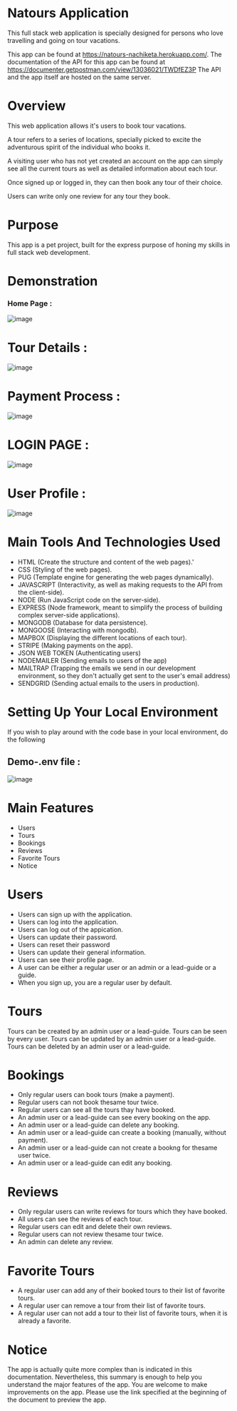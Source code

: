 # Natours Application
This full stack web application is specially designed for persons who love travelling and going on tour vacations.

This app can be found at https://natours-nachiketa.herokuapp.com/. The documentation of the API for this app can be found at https://documenter.getpostman.com/view/13036021/TWDfEZ3P The API and the app itself are hosted on the same server.

# Overview
This web application allows it's users to book tour vacations.

A tour refers to a series of locations, specially picked to excite the adventurous spirit of the individual who books it.

A visiting user who has not yet created an account on the app can simply see all the current tours as well as detailed information about each tour.

Once signed up or logged in, they can then book any tour of their choice.

Users can write only one review for any tour they book.

# Purpose

This app is a pet project, built for the express purpose of honing my skills in full stack web development.

# Demonstration

### Home Page :

![image](https://user-images.githubusercontent.com/90470819/204080312-55bb9921-5b81-4c6c-bc06-1a39203a8f1b.png)

# Tour Details :

![image](https://user-images.githubusercontent.com/90470819/204080326-9a6449c4-55c7-4190-89f9-5f3edc2a7b81.png)

# Payment Process :

![image](https://user-images.githubusercontent.com/90470819/204080360-b46e0bf3-dc0c-4b6e-85c0-2f2a84de44cb.png)

# LOGIN PAGE :

![image](https://user-images.githubusercontent.com/90470819/204080375-7d8b8fb6-b7d4-41a0-8fd0-15c67dacf0c3.png)

# User Profile :

![image](https://user-images.githubusercontent.com/90470819/204080396-10c20593-5d10-4c3a-83ea-23cd1d44b1c0.png)

# Main Tools And Technologies Used
- HTML (Create the structure and content of the web pages).'
- CSS (Styling of the web pages).
- PUG (Template engine for generating the web pages dynamically).
- JAVASCRIPT (Interactivity, as well as making requests to the API from the client-side).
- NODE (Run JavaScript code on the server-side).
- EXPRESS (Node framework, meant to simplify the process of building complex server-side applications).
- MONGODB (Database for data persistence).
- MONGOOSE (Interacting with mongodb).
- MAPBOX (Displaying the different locations of each tour).
- STRIPE (Making payments on the app).
- JSON WEB TOKEN (Authenticating users)
- NODEMAILER (Sending emails to users of the app)
- MAILTRAP (Trapping the emails we send in our development environment, so they don't actually get sent to the user's email address)
- SENDGRID (Sending actual emails to the users in production).

# Setting Up Your Local Environment

If you wish to play around with the code base in your local environment, do the following



## Demo-.env file :

![image](https://user-images.githubusercontent.com/90470819/204081290-d57fd3f2-52a6-4a50-9096-2059d4ebcc85.png)

# Main Features
- Users
- Tours
- Bookings
- Reviews
- Favorite Tours
- Notice

# Users
- Users can sign up with the application.
- Users can log into the application.
- Users can log out of the appication.
- Users can update their password.
- Users can reset their password
- Users can update their general information.
- Users can see their profile page.
- A user can be either a regular user or an admin or a lead-guide or a guide.
- When you sign up, you are a regular user by default.

# Tours
Tours can be created by an admin user or a lead-guide.
Tours can be seen by every user.
Tours can be updated by an admin user or a lead-guide.
Tours can be deleted by an admin user or a lead-guide.

# Bookings
- Only regular users can book tours (make a payment).
- Regular users can not book thesame tour twice.
- Regular users can see all the tours thay have booked.
- An admin user or a lead-guide can see every booking on the app.
- An admin user or a lead-guide can delete any booking.
- An admin user or a lead-guide can create a booking (manually, without payment).
- An admin user or a lead-guide can not create a bookng for thesame user twice.
- An admin user or a lead-guide can edit any booking.

# Reviews
- Only regular users can write reviews for tours which they have booked.
- All users can see the reviews of each tour.
- Regular users can edit and delete their own reviews.
- Regular users can not review thesame tour twice.
- An admin can delete any review.

# Favorite Tours
- A regular user can add any of their booked tours to their list of favorite tours.
- A regular user can remove a tour from their list of favorite tours.
- A regular user can not add a tour to their list of favorite tours, when it is already a favorite.

# Notice
The app is actually quite more complex than is indicated in this documentation. Nevertheless, this summary is enough to help you understand the major features of the app. You are welcome to make improvements on the app. Please use the link specified at the beginning of the document to preview the app.


